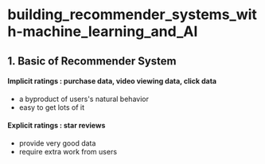 # building_recommender_systems_with-machine_learning_and_AI

## 1. Basic of Recommender System
#### Implicit ratings : purchase data, video viewing data, click data
- a byproduct of users's natural behavior
- easy to get lots of it

#### Explicit ratings : star reviews
- provide very good data
- require extra work from users
